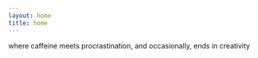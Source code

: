 ```yaml
---
layout: home
title: home
---
```


where caffeine meets procrastination, and occasionally, ends in creativity
